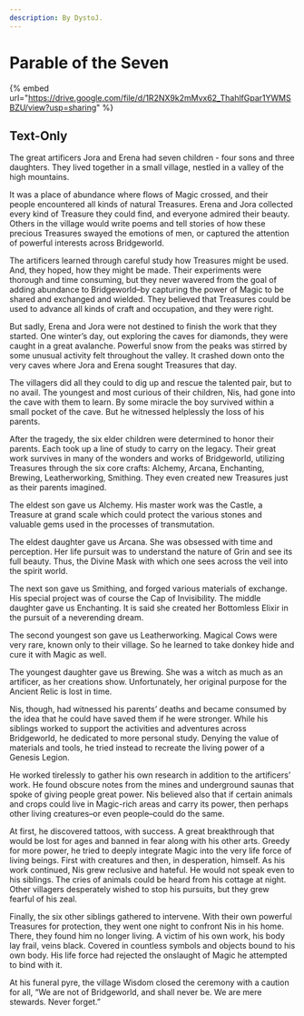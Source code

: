 ```yaml
---
description: By DystoJ.
---
```


# Parable of the Seven

{% embed url="https://drive.google.com/file/d/1R2NX9k2mMvx62_ThahlfGpar1YWMSBZU/view?usp=sharing" %}

## Text-Only

The great artificers Jora and Erena had seven children - four sons and three daughters. They lived together in a small village, nestled in a valley of the high mountains.&#x20;

It was a place of abundance where flows of Magic crossed, and their people encountered all kinds of natural Treasures. Erena and Jora collected every kind of Treasure they could find, and everyone admired their beauty. Others in the village would write poems and tell stories of how these precious Treasures swayed the emotions of men, or captured the attention of powerful interests across Bridgeworld.&#x20;

The artificers learned through careful study how Treasures might be used. And, they hoped, how they might be made. Their experiments were thorough and time consuming, but they never wavered from the goal of adding abundance to Bridgeworld–by capturing the power of Magic to be shared and exchanged and wielded. They believed that Treasures could be used to advance all kinds of craft and occupation, and they were right.&#x20;

But sadly, Erena and Jora were not destined to finish the work that they started. One winter’s day, out exploring the caves for diamonds, they were caught in a great avalanche. Powerful snow from the peaks was stirred by some unusual activity felt throughout the valley. It crashed down onto the very caves where Jora and Erena sought Treasures that day.&#x20;

The villagers did all they could to dig up and rescue the talented pair, but to no avail. The youngest and most curious of their children, Nis, had gone into the cave with them to learn. By some miracle the boy survived within a small pocket of the cave. But he witnessed helplessly the loss of his parents.



After the tragedy, the six elder children were determined to honor their parents. Each took up a line of study to carry on the legacy. Their great work survives in many of the wonders and works of Bridgeworld, utilizing Treasures through the six core crafts: Alchemy, Arcana, Enchanting, Brewing, Leatherworking, Smithing. They even created new Treasures just as their parents imagined.&#x20;

The eldest son gave us Alchemy. His master work was the Castle, a Treasure at grand scale which could protect the various stones and valuable gems used in the processes of transmutation.&#x20;

The eldest daughter gave us Arcana. She was obsessed with time and perception. Her life pursuit was to understand the nature of Grin and see its full beauty. Thus, the Divine Mask with which one sees across the veil into the spirit world.&#x20;

The next son gave us Smithing, and forged various materials of exchange. His special project was of course the Cap of Invisibility. The middle daughter gave us Enchanting. It is said she created her Bottomless Elixir in the pursuit of a neverending dream.&#x20;

The second youngest son gave us Leatherworking. Magical Cows were very rare, known only to their village. So he learned to take donkey hide and cure it with Magic as well.&#x20;

The youngest daughter gave us Brewing. She was a witch as much as an artificer, as her creations show. Unfortunately, her original purpose for the Ancient Relic is lost in time.

Nis, though, had witnessed his parents’ deaths and became consumed by the idea that he could have saved them if he were stronger. While his siblings worked to support the activities and adventures across Bridgeworld, he dedicated to more personal study. Denying the value of materials and tools, he tried instead to recreate the living power of a Genesis Legion.&#x20;

He worked tirelessly to gather his own research in addition to the artificers’ work. He found obscure notes from the mines and underground saunas that spoke of giving people great power. Nis believed also that if certain animals and crops could live in Magic-rich areas and carry its power, then perhaps other living creatures–or even people–could do the same.&#x20;

At first, he discovered tattoos, with success. A great breakthrough that would be lost for ages and banned in fear along with his other arts. Greedy for more power, he tried to deeply integrate Magic into the very life force of living beings. First with creatures and then, in desperation, himself. As his work continued, Nis grew reclusive and hateful. He would not speak even to his siblings. The cries of animals could be heard from his cottage at night. Other villagers desperately wished to stop his pursuits, but they grew fearful of his zeal.&#x20;

Finally, the six other siblings gathered to intervene. With their own powerful Treasures for protection, they went one night to confront Nis in his home. There, they found him no longer living. A victim of his own work, his body lay frail, veins black. Covered in countless symbols and objects bound to his own body. His life force had rejected the onslaught of Magic he attempted to bind with it.&#x20;

At his funeral pyre, the village Wisdom closed the ceremony with a caution for all, “We are not of Bridgeworld, and shall never be. We are mere stewards. Never forget.”
